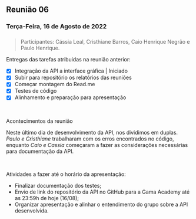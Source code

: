 ## Reunião 06
### Terça-Feira, 16 de Agosto de 2022 <h3>
>Participantes: Cássia Leal, Cristhiane Barros, Caio Henrique Negrão e Paulo Henrique.
  
 Entregas das tarefas atribuidas na reunião anterior: 
 - [x] Integração da API a interface gráfica | Iniciado
 - [x] Subir para repositório os relatórios das reuniões
 - [x] Começar montagem do Read.me
 - [x] Testes de código 
 - [x] Alinhamento e preparação para apresentação

<br>
 
 Acontecimentos da reunião 
 
 Neste último dia de desenvolvimento da API, nos dividimos em duplas. *Paulo e Cristhiane* trabalharam com os erros encontrados no código,
 enquanto *Caio e Cassia* começaram a fazer as considerações necessárias para documentação da API.
 
 <br>
  
  Atividades a fazer até o horário da apresentação:
  
  * Finalizar documentação dos testes;
  * Envio de link do repositório da API no GitHub para a Gama Academy até as 23:59h de hoje (16/08);
  * Organizar apresentação e alinhar o entendimento do grupo sobre a API desenvolvida.

  
  

 
